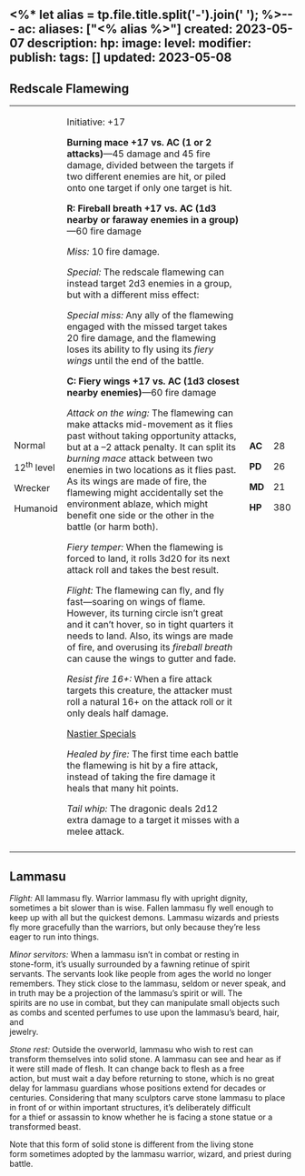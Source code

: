 <%* let alias = tp.file.title.split('-').join(' '); %>---
ac: 
aliases: ["<% alias %>"]
created: 2023-05-07
description: 
hp: 
image: 
level: 
modifier: 
publish: 
tags: []
updated: 2023-05-08
---

## Redscale Flamewing

<table>
<colgroup>
<col style="width: 16%" />
<col style="width: 71%" />
<col style="width: 5%" />
<col style="width: 6%" />
</colgroup>
<tbody>
<tr class="odd">
<td><p>Normal</p>
<p>12<sup>th</sup> level</p>
<p>Wrecker</p>
<p>Humanoid</p></td>
<td><p>Initiative: +17</p>
<p><strong>Burning mace +17 vs. AC (1 or 2 attacks)</strong>—45 damage
and 45 fire damage, divided between the targets if two different enemies
are hit, or piled onto one target if only one target is hit.</p>
<p><strong>R: Fireball breath +17 vs. AC (1d3 nearby or faraway enemies
in a group)</strong>—60 fire damage</p>
<p><em>Miss:</em> 10 fire damage.</p>
<p><em>Special:</em> The redscale flamewing can instead target 2d3
enemies in a group, but with a different miss effect:</p>
<p><em>Special miss:</em> Any ally of the flamewing engaged with the
missed target takes 20 fire damage, and the flamewing loses its ability
to fly using its <em>fiery wings</em> until the end of the battle.</p>
<p><strong>C: Fiery wings +17 vs. AC (1d3 closest nearby
enemies)</strong>—60 fire damage</p>
<p><em>Attack on the wing:</em> The flamewing can make attacks
mid-movement as it flies past without taking opportunity attacks, but at
a –2 attack penalty. It can split its <em>burning mace</em> attack
between two enemies in two locations as it flies past. As its wings are
made of fire, the flamewing might accidentally set the environment
ablaze, which might benefit one side or the other in the battle (or harm
both).</p>
<p><em>Fiery temper:</em> When the flamewing is forced to land, it rolls
3d20 for its next attack roll and takes the best result.</p>
<p><em>Flight:</em> The flamewing can fly, and fly fast—soaring on wings
of flame. However, its turning circle isn’t great and it can’t hover, so
in tight quarters it needs to land. Also, its wings are made of fire,
and overusing its <em>fireball breath</em> can cause the wings to gutter
and fade.</p>
<p><em>Resist fire 16+:</em> When a fire attack targets this creature,
the attacker must roll a natural 16+ on the attack roll or it only deals
half damage.</p>
<p><u>Nastier Specials</u></p>
<p><em>Healed by fire:</em> The first time each battle the flamewing is
hit by a fire attack, instead of taking the fire damage it heals that
many hit points.</p>
<p><em>Tail whip:</em> The dragonic deals 2d12 extra damage to a target
it misses with a melee attack.</p></td>
<td><p><strong>AC</strong></p>
<p><strong>PD</strong></p>
<p><strong>MD</strong></p>
<p><strong>HP</strong></p></td>
<td><p>28</p>
<p>26</p>
<p>21</p>
<p>380</p></td>
</tr>
<tr class="even">
<td></td>
<td></td>
<td></td>
<td></td>
</tr>
</tbody>
</table>

## Lammasu

*Flight:* All lammasu fly. Warrior lammasu fly with upright dignity,  
sometimes a bit slower than is wise. Fallen lammasu fly well enough to  
keep up with all but the quickest demons. Lammasu wizards and priests  
fly more gracefully than the warriors, but only because they’re less  
eager to run into things.

*Minor servitors:* When a lammasu isn’t in combat or resting in  
stone-form, it’s usually surrounded by a fawning retinue of spirit  
servants. The servants look like people from ages the world no longer  
remembers. They stick close to the lammasu, seldom or never speak, and  
in truth may be a projection of the lammasu’s spirit or will. The  
spirits are no use in combat, but they can manipulate small objects such  
as combs and scented perfumes to use upon the lammasu’s beard, hair, and  
jewelry.

*Stone rest:* Outside the overworld, lammasu who wish to rest can  
transform themselves into solid stone. A lammasu can see and hear as if  
it were still made of flesh. It can change back to flesh as a free  
action, but must wait a day before returning to stone, which is no great  
delay for lammasu guardians whose positions extend for decades or  
centuries. Considering that many sculptors carve stone lammasu to place  
in front of or within important structures, it’s deliberately difficult  
for a thief or assassin to know whether he is facing a stone statue or a  
transformed beast.

Note that this form of solid stone is different from the living stone  
form sometimes adopted by the lammasu warrior, wizard, and priest during  
battle.

